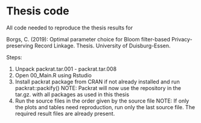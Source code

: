 # Thesis code


All code needed to reproduce the thesis results for

Borgs, C. (2019): Optimal parameter choice for Bloom filter-based Privacy-preserving Record Linkage. Thesis. University of Duisburg-Essen.


Steps:
1. Unpack packrat.tar.001 - packrat.tar.008
2. Open 00_Main.R using Rstudio
3. Install packrat package from CRAN if not already installed and run packrat::packify()
NOTE: Packrat will now use the repository in the tar.gz. with all packages as used in this thesis 
4. Run the source files in the order given by the source file
NOTE: If only the plots and tables need reproduction, run only the last source file. The required result files are already present.

